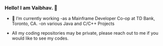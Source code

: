 ### Hello! I am Vaibhav.</b> 👋

- 🔭 I’m currently working 
  -as a Mainframe Developer Co-op at TD Bank, Toronto, CA. 
  -on various Java and C/C++ Projects 

- All my coding repositories may be private, please reach out to me if you would like to see my codes. 

<!--
**Vaibhav-G-Parmar/Vaib hav-G-Parmar** is a ✨ _special_ ✨ repository because its `README.md` (this file) appears on your GitHub profile.

Here are some ideas to get you started: 

- 🔭 I’m currently working on ...
- 🌱 I’m currently learning ...
- 👯 I’m looking to collaborate on ...
- 🤔 I’m looking for help with ...
- 💬 Ask me about ...
- 📫 How to reach me: ...
- 😄 Pronouns: ...
- ⚡ Fun fact: ...  
-->

